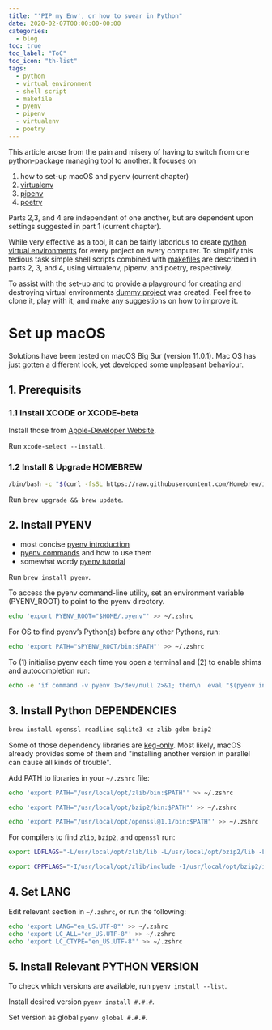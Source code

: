 ```yaml
---
title: "'PIP my Env', or how to swear in Python"
date: 2020-02-07T00:00:00-00:00
categories:
  - blog
toc: true
toc_label: "ToC"
toc_icon: "th-list"
tags:
  - python
  - virtual environment
  - shell script
  - makefile
  - pyenv
  - pipenv
  - virtualenv
  - poetry
---
```

This article arose from the pain and misery of having to switch from one python-package managing tool to another. It focuses on 
1. how to set-up macOS and pyenv (current chapter)
2. [virtualenv](https://nikita-loik.github.io/one-datum-two-data/blog/virtualenv)
3. [pipenv](https://nikita-loik.github.io/one-datum-two-data/blog/pipenv/)
4. [poetry](https://nikita-loik.github.io/one-datum-two-data/blog/poetry/)

Parts 2,3, and 4 are independent of one another, but are dependent upon settings suggested in part 1 (current chapter).

While very effective as a tool, it can be fairly laborious to create [python virtual environments][hitchhikers-guide-virtual-environments] for every project on every computer. To simplify this tedious task simple shell scripts combined with [makefiles][exhaustive-make-reference] are described in parts 2, 3, and 4, using virtualenv, pipenv, and poetry, respectively.

To assist with the set-up and to provide a playground for creating and destroying virtual environments [dummy project](https://github.com/nikita-loik/dummy) was created. Feel free to clone it, play with it, and make any suggestions on how to improve it.

# Set up macOS
Solutions have been tested on macOS Big Sur (version 11.0.1).
Mac OS has just gotten a different look, yet developed some unpleasant behaviour.

## 1. Prerequisits
### 1.1 Install XCODE or XCODE-beta
Install those from [Apple-Developer Website](https://developer.apple.com/xcode/resources/). 

Run `xcode-select --install`.

### 1.2 Install & Upgrade HOMEBREW
```sh
/bin/bash -c "$(curl -fsSL https://raw.githubusercontent.com/Homebrew/install/master/install.sh)"
```
Run `brew upgrade && brew update`.

## 2. Install PYENV
* most concise [pyenv introduction](https://github.com/pyenv/pyenv)
* [pyenv commands](https://github.com/pyenv/pyenv/blob/master/COMMANDS.md) and how to use them
* somewhat wordy [pyenv tutorial](https://realpython.com/intro-to-pyenv/)

Run `brew install pyenv`.

To access the pyenv command-line utility, set an environment variable (PYENV_ROOT) to point to the pyenv directory.
```sh
echo 'export PYENV_ROOT="$HOME/.pyenv"' >> ~/.zshrc
```
For OS to find pyenv’s Python(s) before any other Pythons, run:
```sh
echo 'export PATH="$PYENV_ROOT/bin:$PATH"' >> ~/.zshrc
```
To (1) initialise pyenv each time you open a terminal and (2) to enable shims and autocompletion run:
```sh
echo -e 'if command -v pyenv 1>/dev/null 2>&1; then\n  eval "$(pyenv init -)"\nfi' >> ~/.zshrc
```

## 3. Install Python DEPENDENCIES
```sh
brew install openssl readline sqlite3 xz zlib gdbm bzip2
```

Some of those dependency libraries are [keg-only](https://docs.brew.sh/FAQ#what-does-keg-only-mean). Most likely, macOS already provides some of them and "installing another version in parallel can cause all kinds of trouble".

Add PATH to libraries in your `~/.zshrc` file:
```sh
echo 'export PATH="/usr/local/opt/zlib/bin:$PATH"' >> ~/.zshrc

echo 'export PATH="/usr/local/opt/bzip2/bin:$PATH"' >> ~/.zshrc

echo 'export PATH="/usr/local/opt/openssl@1.1/bin:$PATH"' >> ~/.zshrc
```

For compilers to find `zlib`, `bzip2`, and `openssl` run:
```sh
export LDFLAGS="-L/usr/local/opt/zlib/lib -L/usr/local/opt/bzip2/lib -L/usr/local/opt/openssl@1.1/lib"

export CPPFLAGS="-I/usr/local/opt/zlib/include -I/usr/local/opt/bzip2/include -I/usr/local/opt/openssl@1.1/include"
```

## 4. Set LANG
Edit relevant section in `~/.zshrc`, or run the following:
```sh
echo 'export LANG="en_US.UTF-8"' >> ~/.zshrc
echo 'export LC_ALL="en_US.UTF-8"' >> ~/.zshrc
echo 'export LC_CTYPE="en_US.UTF-8"' >> ~/.zshrc
```

## 5. Install Relevant PYTHON VERSION
To check which versions are available, run `pyenv install --list`.

Install desired version `pyenv install #.#.#`.

Set version as global `pyenv global #.#.#`.



[hitchhikers-guide-virtual-environments]: https://docs.python-guide.org/dev/virtualenvs/
[exhaustive-make-reference]: https://www.gnu.org/software/make/manual/make.html